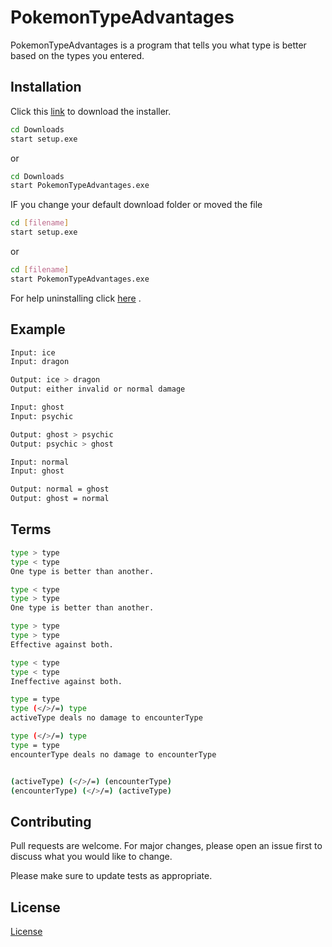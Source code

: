 # PokemonTypeAdvantages

PokemonTypeAdvantages is a program that tells you what type is better based on the types you entered.

## Installation

Click this [link](https://drive.google.com/file/d/1Y9aQdQfyvD56ZJsatgvEA7O-R1IJhef3/view?usp=sharing) to download the installer.


```bash
cd Downloads
start setup.exe
```
or
```bash
cd Downloads
start PokemonTypeAdvantages.exe
```
IF you change your default download folder or moved the file 
```bash
cd [filename]
start setup.exe
```
or
```bash
cd [filename]
start PokemonTypeAdvantages.exe
```
For help uninstalling click [here](https://support.microsoft.com/en-us/windows/uninstall-or-remove-apps-and-programs-in-windows-10-4b55f974-2cc6-2d2b-d092-5905080eaf98) .

## Example

```bash
Input: ice
Input: dragon

Output: ice > dragon
Output: either invalid or normal damage
```
```bash
Input: ghost
Input: psychic

Output: ghost > psychic
Output: psychic > ghost
```
```bash
Input: normal
Input: ghost

Output: normal = ghost
Output: ghost = normal
```

## Terms

```bash
type > type
type < type
One type is better than another.

type < type
type > type
One type is better than another.

type > type
type > type
Effective against both.

type < type
type < type
Ineffective against both.

type = type
type (</>/=) type
activeType deals no damage to encounterType

type (</>/=) type
type = type
encounterType deals no damage to encounterType


(activeType) (</>/=) (encounterType)
(encounterType) (</>/=) (activeType)
```

## Contributing
Pull requests are welcome. For major changes, please open an issue first to discuss what you would like to change.

Please make sure to update tests as appropriate.

## License
[License](https://www.youtube.com/watch?v=dQw4w9WgXcQ&ab)
